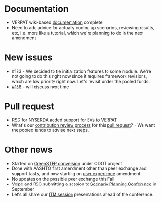 # Documentation
  - VERPAT wiki-based [documentation](https://github.com/gregorbj/VisionEval/wiki/VERPAT-Inputs-and-Outputs) complete
  - Need to add advice for actually coding up scenarios, reviewing results, etc, i.e. more like a tutorial, which we're planning to do in the next amendment

# New issues
  - [#183](https://github.com/gregorbj/VisionEval/issues/183) - We decided to tie initialization features to some module.  We're not going to do this right now since it requires framework revisions, which are low priority right now.  Let's revisit under the pooled funds.
  - [#186](https://github.com/gregorbj/VisionEval/issues/186) - will discuss next time

# Pull request
  - RSG for [NYSERDA](https://www.nyserda.ny.gov/) added support for [EVs to VERPAT](https://github.com/gregorbj/VisionEval/wiki/VERPAT-EV-Module)
  - What's our [contribution review process](https://github.com/gregorbj/VisionEval/wiki/Example-Review) for this [pull request](https://github.com/gregorbj/VisionEval/pull/185)? - We want the pooled funds to advise next steps.

# Other news
  - Started on [GreenSTEP conversion](https://github.com/gregorbj/VisionEval/wiki/VE-State-Kickoff) under ODOT project
  - Done with AASHTO first amendment other than peer exchange and support tasks, and now starting on [user experience](https://github.com/gregorbj/VisionEval/wiki/VE-User-Experience) amendment
  - No updates on the possible peer exchange this Fall
  - Volpe and RSG submitting a session to [Scenario Planning Conference](http://www.scenarioplanning.io/conferences/) in September
  - Let's all share our [ITM session](http://www.cvent.com/events/7th-trb-innovations-in-travel-modeling-conference/event-summary-4bb3bd199b894528aba85ddc0102452f.aspx) presentations ahead of the conference.
